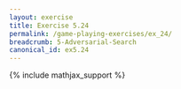 ```yaml
---
layout: exercise
title: Exercise 5.24
permalink: /game-playing-exercises/ex_24/
breadcrumb: 5-Adversarial-Search
canonical_id: ex5.24
---
```


{% include mathjax_support %}
